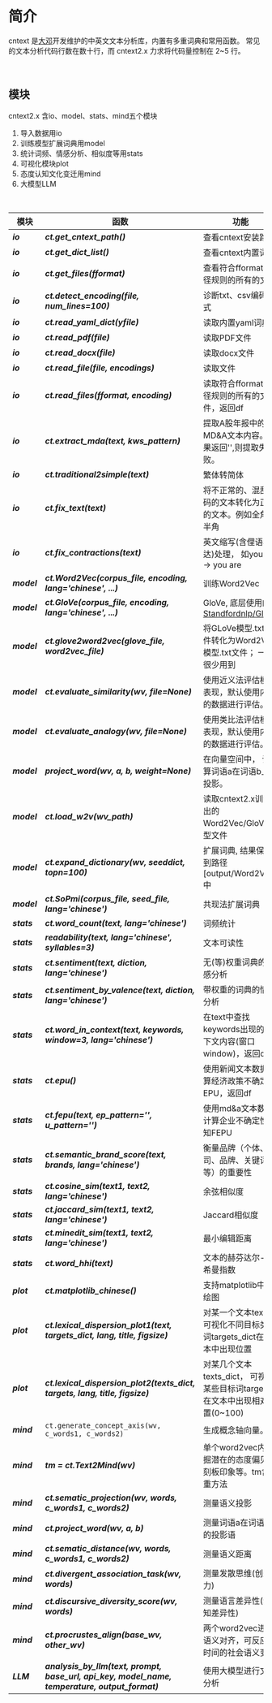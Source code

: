 # 简介
cntext 是[大邓](https://textdata.cn/)开发维护的中英文文本分析库，内置有多重词典和常用函数。 常见的文本分析代码行数在数十行，而 cntext2.x 力求将代码量控制在 2~5 行。

<br>


## 模块

cntext2.x 含io、model、stats、mind五个模块

1. 导入数据用io
2. 训练模型扩展词典用model
3. 统计词频、情感分析、相似度等用stats
4. 可视化模块plot
5. 态度认知文化变迁用mind
6. 大模型LLM


<br>

| 模块 | 函数                                        | 功能                                        |
| -------- | ------------------------------------------- | ------------------------------------------- |
| ***io*** | ***ct.get_cntext_path()***                    | 查看cntext安装路径                          |
| ***io*** | ***ct.get_dict_list()***                    | 查看cntext内置词典                          |
| ***io*** | ***ct.get_files(fformat)***                   | 查看符合fformat路径规则的所有的文件         |
| ***io*** | ***ct.detect_encoding(file, num_lines=100)*** | 诊断txt、csv编码格式                        |
| ***io*** | ***ct.read_yaml_dict(yfile)***         | 读取内置yaml词典                            |
| ***io*** | ***ct.read_pdf(file)***         | 读取PDF文件                                    |
| ***io*** | ***ct.read_docx(file)***         | 读取docx文件                                    |
| ***io*** | ***ct.read_file(file, encodings)***         | 读取文件                                    |
| ***io*** | ***ct.read_files(fformat, encoding)***       | 读取符合fformat路径规则的所有的文件，返回df |
| ***io*** | ***ct.extract_mda(text, kws_pattern)***       | 提取A股年报中的MD&A文本内容。如果返回'',则提取失败。 |
| ***io*** | ***ct.traditional2simple(text)***     | 繁体转简体 |
| ***io*** | ***ct.fix_text(text)*** | 将不正常的、混乱编码的文本转化为正常的文本。例如全角转半角 |
| ***io*** | ***ct.fix_contractions(text)***                       | 英文缩写(含俚语表达)处理， 如you're -> you are                                      |
| ***model*** | ***ct.Word2Vec(corpus_file, encoding, lang='chinese', ...)***    | 训练Word2Vec                                     |
| ***model*** | ***ct.GloVe(corpus_file, encoding, lang='chinese', ...)***    | GloVe, 底层使用的 [Standfordnlp/GloVe](https://github.com/standfordnlp/GloVe)                                    |
| ***model*** | ***ct.glove2word2vec(glove_file, word2vec_file)***                 | 将GLoVe模型.txt文件转化为Word2Vec模型.txt文件； 一般很少用到    |
| ***model*** | ***ct.evaluate_similarity(wv, file=None)***                | 使用近义法评估模型表现，默认使用内置的数据进行评估。|
| ***model*** | ***ct.evaluate_analogy(wv, file=None)***                | 使用类比法评估模型表现，默认使用内置的数据进行评估。|
| ***model*** |  ***project_word(wv, a, b, weight=None)***    |  在向量空间中， 计算词语a在词语b上的投影。|
| ***model*** | ***ct.load_w2v(wv_path)***                 | 读取cntext2.x训练出的Word2Vec/GloVe模型文件       |
| ***model*** | ***ct.expand_dictionary(wv,  seeddict, topn=100)***            | 扩展词典,  结果保存到路径[output/Word2Vec]中 |
| ***model*** | ***ct.SoPmi(corpus_file, seed_file, lang='chinese')***         | 共现法扩展词典                                   |
| ***stats*** | ***ct.word_count(text, lang='chinese')***                       | 词频统计                                                 |
| ***stats*** | ***readability(text, lang='chinese', syllables=3)***                     | 文本可读性                                               |
| ***stats*** | ***ct.sentiment(text, diction, lang='chinese')***            | 无(等)权重词典的情感分析                                 |
| ***stats*** | ***ct.sentiment_by_valence(text, diction, lang='chinese')***   | 带权重的词典的情感分析                                   |
| ***stats*** | ***ct.word_in_context(text, keywords, window=3, lang='chinese')*** | 在text中查找keywords出现的上下文内容(窗口window)，返回df |
| ***stats*** | ***ct.epu()***                                               | 使用新闻文本数据计算经济政策不确定性EPU，返回df          |
| ***stats*** | ***ct.fepu(text, ep_pattern='', u_pattern='')***             | 使用md&a文本数据计算企业不确定性感知FEPU                 |
| ***stats*** | ***ct.semantic_brand_score(text, brands, lang='chinese')***  | 衡量品牌（个体、公司、品牌、关键词等）的重要性           |
| ***stats*** | ***ct.cosine_sim(text1, text2, lang='chinese')*** | 余弦相似度    |
| ***stats*** | ***ct.jaccard_sim(text1, text2, lang='chinese')***  | Jaccard相似度 |
| ***stats*** | ***ct.minedit_sim(text1, text2, lang='chinese')***  | 最小编辑距离  |
| ***stats*** | ***ct.word_hhi(text)***  | 文本的赫芬达尔-赫希曼指数 |
| ***plot*** | ***ct.matplotlib_chinese()***  | 支持matplotlib中文绘图 |
| ***plot*** | ***ct.lexical_dispersion_plot1(text, targets_dict, lang, title, figsize)***  | 对某一个文本text， 可视化不同目标类别词targets_dict在文本中出现位置  |
| ***plot*** | ***ct.lexical_dispersion_plot2(texts_dict, targets, lang, title, figsize)***  | 对某几个文本texts_dict， 可视化某些目标词targets在文本中出现相对位置(0~100)  |
| ***mind***  | ``ct.generate_concept_axis(wv, c_words1, c_words2)`` | 生成概念轴向量。                                               |
| ***mind***  | ***tm = ct.Text2Mind(wv)***<br>                      | 单个word2vec内挖掘潜在的态度偏见、刻板印象等。tm含多重方法 |
| ***mind***  | ***ct.sematic_projection(wv, words, c_words1, c_words2)*** | 测量语义投影                                               |
| ***mind***  | ***ct.project_word(wv, a, b)*** | 测量词语a在词语b上的投影语                                              |
| ***mind***  | ***ct.sematic_distance(wv, words, c_words1, c_words2)*** | 测量语义距离                                               |
| ***mind***  | ***ct.divergent_association_task(wv, words)***       | 测量发散思维(创造力)                                       |
| ***mind***  | ***ct.discursive_diversity_score(wv, words)***       | 测量语言差异性(认知差异性)                                       |
| ***mind*** | ***ct.procrustes_align(base_wv, other_wv)*** | 两个word2vec进行语义对齐，可反应随时间的社会语义变迁       |
| ***LLM*** | ***analysis_by_llm(text, prompt, base_url, api_key, model_name, temperature, output_format)*** | 使用大模型进行文本分析        |



